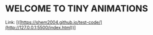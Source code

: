 # WELCOME TO TINY ANIMATIONS

Link: [([https://shem2004.github.io/test-code/](http://127.0.0.1:5500/index.html))]
